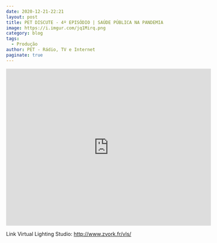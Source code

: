 ```yaml
---
date: 2020-12-21-22:21
layout: post
title: PET DISCUTE - 4º EPISÓDIO | SAÚDE PÚBLICA NA PANDEMIA
image: https://i.imgur.com/jq1Mirq.png
category: blog
tags:
  - Produção
author: PET - Rádio, TV e Internet 
paginate: true
---
```


<iframe src="https://www.facebook.com/plugins/video.php?height=314&href=https%3A%2F%2Fwww.facebook.com%2Fpetrtviunesp%2Fvideos%2F3934788539923395%2F&show_text=true&width=560" width="560" height="429" style="border:none;overflow:hidden" scrolling="no" frameborder="0" allowfullscreen="true" allow="autoplay; clipboard-write; encrypted-media; picture-in-picture; web-share" allowFullScreen="true"></iframe>

Link Virtual Lighting Studio: 
http://www.zvork.fr/vls/

